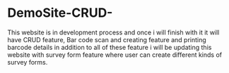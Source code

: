 # DemoSite-CRUD-
This website is in development process and once i will finish with it it will have CRUD feature, Bar code scan and creating feature and printing barcode details in addition to all of these feature i will be updating this website with survey form feature where user can create different kinds of survey forms.
